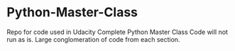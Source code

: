 # Python-Master-Class

Repo for code used in Udacity Complete Python Master Class
Code will not run as is. Large conglomeration of code from each section.
